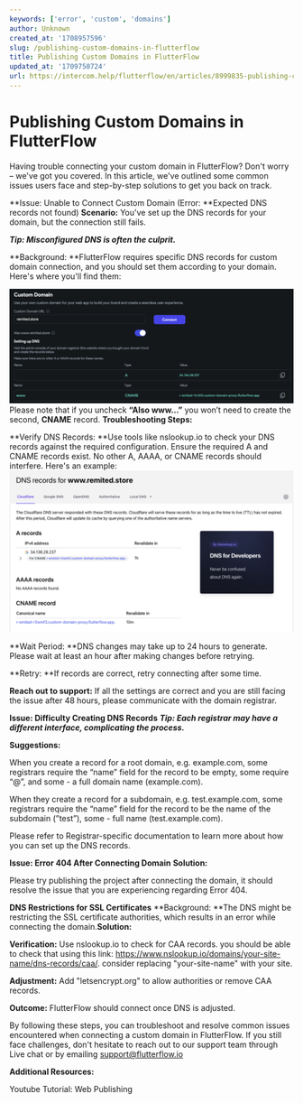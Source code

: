 ```yaml
---
keywords: ['error', 'custom', 'domains']
author: Unknown
created_at: '1708957596'
slug: /publishing-custom-domains-in-flutterflow
title: Publishing Custom Domains in FlutterFlow
updated_at: '1709750724'
url: https://intercom.help/flutterflow/en/articles/8999835-publishing-custom-domains-in-flutterflow
---
```

# Publishing Custom Domains in FlutterFlow

Having trouble connecting your custom domain in FlutterFlow? Don't worry – we've got you covered. In this article, we've outlined some common issues users face and step-by-step solutions to get you back on track.

**Issue: Unable to Connect Custom Domain (Error: **Expected DNS records not found)
**Scenario:** You've set up the DNS records for your domain, but the connection still fails.

***Tip: Misconfigured DNS is often the culprit.***

**Background: **FlutterFlow requires specific DNS records for custom domain connection, and you should set them according to your domain. Here's where you'll find them:

![](../../assets/20250430121150348694.png)
Please note that if you uncheck **“Also www...”** you won’t need to create the second, **CNAME** record.​
**Troubleshooting Steps:**

**Verify DNS Records: **Use tools like nslookup.io to check your DNS records against the required configuration.
Ensure the required A and CNAME records exist. No other A, AAAA, or CNAME records should interfere. Here's an example:
![](../../assets/20250430121150651702.png)

**Wait Period: **DNS changes may take up to 24 hours to generate. Please wait at least an hour after making changes before retrying.

**Retry: **If records are correct, retry connecting after some time.​

**Reach out to support:** If all the settings are correct and you are still facing the issue after 48 hours, please communicate with the domain registrar.

**Issue: Difficulty Creating DNS Records**
***Tip: Each registrar may have a different interface, complicating the process.***

**Suggestions:**

When you create a record for a root domain, e.g. example.com, some registrars require the “name” field for the record to be empty, some require “@”, and some - a full domain name (example.com).

When they create a record for a subdomain, e.g. test.example.com, some registrars require the “name” field for the record to be the name of the subdomain (”test”), some - full name (test.example.com).

Please refer to Registrar-specific documentation to learn more about how you can set up the DNS records.

**Issue: Error 404 After Connecting Domain**
**Solution:**

Please try publishing the project after connecting the domain, it should resolve the issue that you are experiencing regarding Error 404.

**DNS Restrictions for SSL Certificates**
**Background: **The DNS might be restricting the SSL certificate authorities, which results in an error while connecting the domain.​​**Solution:**

**Verification:** Use nslookup.io to check for CAA records. you should be able to check that using this link: https://www.nslookup.io/domains/your-site-name/dns-records/caa/. consider replacing "your-site-name" with your site.

**Adjustment:** Add "letsencrypt.org" to allow authorities or remove CAA records.

**Outcome:** FlutterFlow should connect once DNS is adjusted.

By following these steps, you can troubleshoot and resolve common issues encountered when connecting a custom domain in FlutterFlow. If you still face challenges, don't hesitate to reach out to our support team through Live chat or by emailing support@flutterflow.io

**Additional Resources:**

Youtube Tutorial: Web Publishing



